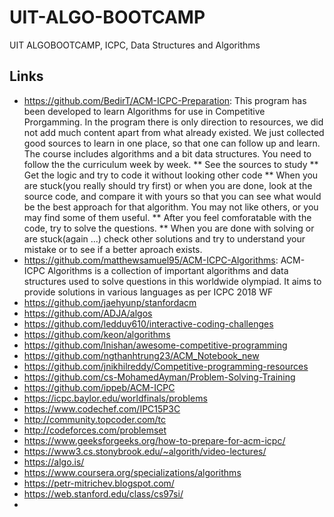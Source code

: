 # UIT-ALGO-BOOTCAMP
UIT ALGOBOOTCAMP, ICPC, Data Structures and Algorithms

## Links
* https://github.com/BedirT/ACM-ICPC-Preparation: This program has been developed to learn Algorithms for use in Competitive Prorgamming. In the program there is only direction to resources, we did not add much content apart from what already existed. We just collected good sources to learn in one place, so that one can follow up and learn. The course includes algorithms and a bit data structures. You need to follow the the curriculum week by week. 
** See the sources to study
** Get the logic and try to code it without looking other code
** When you are stuck(you really should try first) or when you are done, look at the source code, and compare it with yours so that you can see what would be the best approach for that algorithm. You may not like others, or you may find some of them useful.
** After you feel comforatable with the code, try to solve the questions.
** When you are done with solving or are stuck(again ...) check other solutions and try to understand your mistake or to see if a better aproach exists.
* https://github.com/matthewsamuel95/ACM-ICPC-Algorithms: ACM-ICPC Algorithms is a collection of important algorithms and data structures used to solve questions in this worldwide olympiad. It aims to provide solutions in various languages as per ICPC 2018 WF
* https://github.com/jaehyunp/stanfordacm
* https://github.com/ADJA/algos
* https://github.com/ledduy610/interactive-coding-challenges
* https://github.com/keon/algorithms
* https://github.com/lnishan/awesome-competitive-programming
* https://github.com/ngthanhtrung23/ACM_Notebook_new
* https://github.com/jnikhilreddy/Competitive-programming-resources
* https://github.com/cs-MohamedAyman/Problem-Solving-Training
* https://github.com/ippeb/ACM-ICPC
* https://icpc.baylor.edu/worldfinals/problems
* https://www.codechef.com/IPC15P3C
* http://community.topcoder.com/tc
* http://codeforces.com/problemset
* https://www.geeksforgeeks.org/how-to-prepare-for-acm-icpc/
* https://www3.cs.stonybrook.edu/~algorith/video-lectures/
* https://algo.is/
* https://www.coursera.org/specializations/algorithms
* https://petr-mitrichev.blogspot.com/
* https://web.stanford.edu/class/cs97si/
* 
